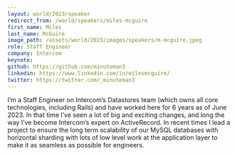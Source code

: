 ```yaml
---
layout: world/2023/speaker
redirect_from: /world/speakers/miles-mcguire
first_name: Miles
last_name: McGuire
image_path: /assets/world/2023/images/speakers/m-mcguire.jpeg
role: Staff Engineer
company: Intercom
keynote:
github: https://github.com/minuteman3
linkedin: https://www.linkedin.com/in/milesmcguire/
twitter: https://twitter.com/_minuteman3
---
```


I’m a Staff Engineer on Intercom’s Datastores team (which owns all core technologies, including Rails) and have worked here for 6 years as of June 2023. In that time I’ve seen a lot of big and exciting changes, and long the way I’ve become Intercom’s expert on ActiveRecord. In recent times I lead a project to ensure the long term scalability of our MySQL databases with horizontal sharding with lots of low level work at the application layer to make it as seamless as possible for engineers.
